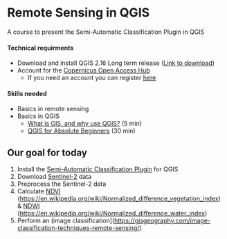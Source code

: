 # Remote Sensing in QGIS
A course to present the Semi-Automatic Classification Plugin in QGIS


#### Technical requirments
- Download and install QGIS 2.16 Long term release ([Link to download](https://qgis.org/en/site/forusers/download.html))
- Account for the [Copernicus Open Access Hub](https://scihub.copernicus.eu/dhus/#/home)
  - If you need an account you can register [here](https://scihub.copernicus.eu/dhus/#/self-registration) 



#### Skills needed
- Basics in remote sensing
- Basics in QGIS
  - [What is GIS, and why use QGIS?](https://www.youtube.com/watch?v=8oEnJvLzDnQ) (5 min)
  - [QGIS for Absolute Beginners](https://www.youtube.com/watch?v=kCnNWyl9qSE) (30 min)




## Our goal for today
1. Install the  [Semi-Automatic Classification Plugin](https://fromgistors.blogspot.com/p/semi-automatic-classification-plugin.html) for QGIS
2. Download [Sentinel-2](https://sentinel.esa.int/web/sentinel/missions/sentinel-2) data
3. Preprocess the Sentinel-2 data
4. Calculate [NDVI](https://eos.com/make-an-analysis/ndvi/) (https://en.wikipedia.org/wiki/Normalized_difference_vegetation_index) & [NDWI](https://eos.com/make-an-analysis/ndwi/) (https://en.wikipedia.org/wiki/Normalized_difference_water_index)
5. Perform an (image classification](https://gisgeography.com/image-classification-techniques-remote-sensing/)
